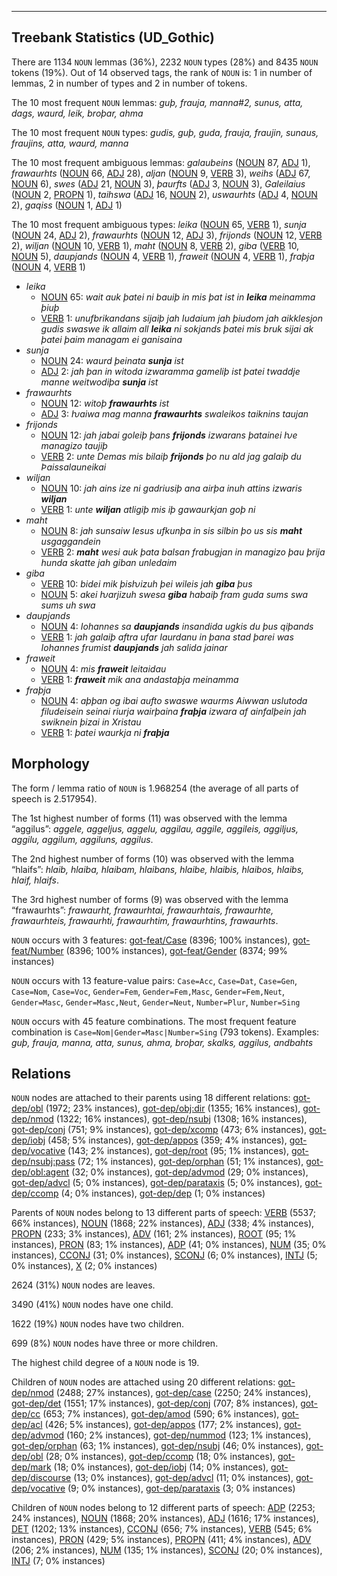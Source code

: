 

--------------------------------------------------------------------------------

## Treebank Statistics (UD_Gothic)

There are 1134 `NOUN` lemmas (36%), 2232 `NOUN` types (28%) and 8435 `NOUN` tokens (19%).
Out of 14 observed tags, the rank of `NOUN` is: 1 in number of lemmas, 2 in number of types and 2 in number of tokens.

The 10 most frequent `NOUN` lemmas: <em>guþ, frauja, manna#2, sunus, atta, dags, waurd, leik, broþar, ahma</em>

The 10 most frequent `NOUN` types:  <em>gudis, guþ, guda, frauja, fraujin, sunaus, fraujins, atta, waurd, manna</em>

The 10 most frequent ambiguous lemmas: <em>galaubeins</em> ([NOUN]() 87, [ADJ]() 1), <em>frawaurhts</em> ([NOUN]() 66, [ADJ]() 28), <em>aljan</em> ([NOUN]() 9, [VERB]() 3), <em>weihs</em> ([ADJ]() 67, [NOUN]() 6), <em>swes</em> ([ADJ]() 21, [NOUN]() 3), <em>þaurfts</em> ([ADJ]() 3, [NOUN]() 3), <em>Galeilaius</em> ([NOUN]() 2, [PROPN]() 1), <em>taihswa</em> ([ADJ]() 16, [NOUN]() 2), <em>uswaurhts</em> ([ADJ]() 4, [NOUN]() 2), <em>gaqiss</em> ([NOUN]() 1, [ADJ]() 1)

The 10 most frequent ambiguous types:  <em>leika</em> ([NOUN]() 65, [VERB]() 1), <em>sunja</em> ([NOUN]() 24, [ADJ]() 2), <em>frawaurhts</em> ([NOUN]() 12, [ADJ]() 3), <em>frijonds</em> ([NOUN]() 12, [VERB]() 2), <em>wiljan</em> ([NOUN]() 10, [VERB]() 1), <em>maht</em> ([NOUN]() 8, [VERB]() 2), <em>giba</em> ([VERB]() 10, [NOUN]() 5), <em>daupjands</em> ([NOUN]() 4, [VERB]() 1), <em>fraweit</em> ([NOUN]() 4, [VERB]() 1), <em>fraþja</em> ([NOUN]() 4, [VERB]() 1)


* <em>leika</em>
  * [NOUN]() 65: <em>wait auk þatei ni bauiþ in mis þat ist in <b>leika</b> meinamma þiuþ</em>
  * [VERB]() 1: <em>unufbrikandans sijaiþ jah Iudaium jah þiudom jah aikklesjon gudis swaswe ik allaim all <b>leika</b> ni sokjands þatei mis bruk sijai ak þatei þaim managam ei ganisaina</em>
* <em>sunja</em>
  * [NOUN]() 24: <em>waurd þeinata <b>sunja</b> ist</em>
  * [ADJ]() 2: <em>jah þan in witoda izwaramma gameliþ ist þatei twaddje manne weitwodiþa <b>sunja</b> ist</em>
* <em>frawaurhts</em>
  * [NOUN]() 12: <em>witoþ <b>frawaurhts</b> ist</em>
  * [ADJ]() 3: <em>ƕaiwa mag manna <b>frawaurhts</b> swaleikos taiknins taujan</em>
* <em>frijonds</em>
  * [NOUN]() 12: <em>jah jabai goleiþ þans <b>frijonds</b> izwarans þatainei ƕe managizo taujiþ</em>
  * [VERB]() 2: <em>unte Demas mis bilaiþ <b>frijonds</b> þo nu ald jag galaiþ du Þaissalauneikai</em>
* <em>wiljan</em>
  * [NOUN]() 10: <em>jah ains ize ni gadriusiþ ana airþa inuh attins izwaris <b>wiljan</b></em>
  * [VERB]() 1: <em>unte <b>wiljan</b> atligiþ mis iþ gawaurkjan goþ ni</em>
* <em>maht</em>
  * [NOUN]() 8: <em>jah sunsaiw Iesus ufkunþa in sis silbin þo us sis <b>maht</b> usgaggandein</em>
  * [VERB]() 2: <em><b>maht</b> wesi auk þata balsan frabugjan in managizo þau þrija hunda skatte jah giban unledaim</em>
* <em>giba</em>
  * [VERB]() 10: <em>bidei mik þisƕizuh þei wileis jah <b>giba</b> þus</em>
  * [NOUN]() 5: <em>akei ƕarjizuh swesa <b>giba</b> habaiþ fram guda sums swa sums uh swa</em>
* <em>daupjands</em>
  * [NOUN]() 4: <em>Iohannes sa <b>daupjands</b> insandida ugkis du þus qiþands</em>
  * [VERB]() 1: <em>jah galaiþ aftra ufar Iaurdanu in þana stad þarei was Iohannes frumist <b>daupjands</b> jah salida jainar</em>
* <em>fraweit</em>
  * [NOUN]() 4: <em>mis <b>fraweit</b> leitaidau</em>
  * [VERB]() 1: <em><b>fraweit</b> mik ana andastaþja meinamma</em>
* <em>fraþja</em>
  * [NOUN]() 4: <em>aþþan og ibai aufto swaswe waurms Aiwwan uslutoda filudeisein seinai riurja wairþaina <b>fraþja</b> izwara af ainfalþein jah swiknein þizai in Xristau</em>
  * [VERB]() 1: <em>þatei waurkja ni <b>fraþja</b></em>

## Morphology

The form / lemma ratio of `NOUN` is 1.968254 (the average of all parts of speech is 2.517954).

The 1st highest number of forms (11) was observed with the lemma “aggilus”: <em>aggele, aggeljus, aggelu, aggilau, aggile, aggileis, aggiljus, aggilu, aggilum, aggiluns, aggilus</em>.

The 2nd highest number of forms (10) was observed with the lemma “hlaifs”: <em>hlaib, hlaiba, hlaibam, hlaibans, hlaibe, hlaibis, hlaibos, hlaibs, hlaif, hlaifs</em>.

The 3rd highest number of forms (9) was observed with the lemma “frawaurhts”: <em>frawaurht, frawaurhtai, frawaurhtais, frawaurhte, frawaurhteis, frawaurhti, frawaurhtim, frawaurhtins, frawaurhts</em>.

`NOUN` occurs with 3 features: [got-feat/Case]() (8396; 100% instances), [got-feat/Number]() (8396; 100% instances), [got-feat/Gender]() (8374; 99% instances)

`NOUN` occurs with 13 feature-value pairs: `Case=Acc`, `Case=Dat`, `Case=Gen`, `Case=Nom`, `Case=Voc`, `Gender=Fem`, `Gender=Fem,Masc`, `Gender=Fem,Neut`, `Gender=Masc`, `Gender=Masc,Neut`, `Gender=Neut`, `Number=Plur`, `Number=Sing`

`NOUN` occurs with 45 feature combinations.
The most frequent feature combination is `Case=Nom|Gender=Masc|Number=Sing` (793 tokens).
Examples: <em>guþ, frauja, manna, atta, sunus, ahma, broþar, skalks, aggilus, andbahts</em>


## Relations

`NOUN` nodes are attached to their parents using 18 different relations: [got-dep/obl]() (1972; 23% instances), [got-dep/obj:dir]() (1355; 16% instances), [got-dep/nmod]() (1322; 16% instances), [got-dep/nsubj]() (1308; 16% instances), [got-dep/conj]() (751; 9% instances), [got-dep/xcomp]() (473; 6% instances), [got-dep/iobj]() (458; 5% instances), [got-dep/appos]() (359; 4% instances), [got-dep/vocative]() (143; 2% instances), [got-dep/root]() (95; 1% instances), [got-dep/nsubj:pass]() (72; 1% instances), [got-dep/orphan]() (51; 1% instances), [got-dep/obl:agent]() (32; 0% instances), [got-dep/advmod]() (29; 0% instances), [got-dep/advcl]() (5; 0% instances), [got-dep/parataxis]() (5; 0% instances), [got-dep/ccomp]() (4; 0% instances), [got-dep/dep]() (1; 0% instances)

Parents of `NOUN` nodes belong to 13 different parts of speech: [VERB]() (5537; 66% instances), [NOUN]() (1868; 22% instances), [ADJ]() (338; 4% instances), [PROPN]() (233; 3% instances), [ADV]() (161; 2% instances), [ROOT]() (95; 1% instances), [PRON]() (83; 1% instances), [ADP]() (41; 0% instances), [NUM]() (35; 0% instances), [CCONJ]() (31; 0% instances), [SCONJ]() (6; 0% instances), [INTJ]() (5; 0% instances), [X]() (2; 0% instances)

2624 (31%) `NOUN` nodes are leaves.

3490 (41%) `NOUN` nodes have one child.

1622 (19%) `NOUN` nodes have two children.

699 (8%) `NOUN` nodes have three or more children.

The highest child degree of a `NOUN` node is 19.

Children of `NOUN` nodes are attached using 20 different relations: [got-dep/nmod]() (2488; 27% instances), [got-dep/case]() (2250; 24% instances), [got-dep/det]() (1551; 17% instances), [got-dep/conj]() (707; 8% instances), [got-dep/cc]() (653; 7% instances), [got-dep/amod]() (590; 6% instances), [got-dep/acl]() (426; 5% instances), [got-dep/appos]() (177; 2% instances), [got-dep/advmod]() (160; 2% instances), [got-dep/nummod]() (123; 1% instances), [got-dep/orphan]() (63; 1% instances), [got-dep/nsubj]() (46; 0% instances), [got-dep/obl]() (28; 0% instances), [got-dep/ccomp]() (18; 0% instances), [got-dep/mark]() (18; 0% instances), [got-dep/iobj]() (14; 0% instances), [got-dep/discourse]() (13; 0% instances), [got-dep/advcl]() (11; 0% instances), [got-dep/vocative]() (9; 0% instances), [got-dep/parataxis]() (3; 0% instances)

Children of `NOUN` nodes belong to 12 different parts of speech: [ADP]() (2253; 24% instances), [NOUN]() (1868; 20% instances), [ADJ]() (1616; 17% instances), [DET]() (1202; 13% instances), [CCONJ]() (656; 7% instances), [VERB]() (545; 6% instances), [PRON]() (429; 5% instances), [PROPN]() (411; 4% instances), [ADV]() (206; 2% instances), [NUM]() (135; 1% instances), [SCONJ]() (20; 0% instances), [INTJ]() (7; 0% instances)

